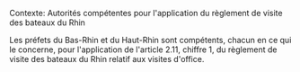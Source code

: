 Contexte: Autorités compétentes pour l'application  du règlement de visite des bateaux du Rhin

Les préfets du Bas-Rhin et du Haut-Rhin sont compétents, chacun en ce qui le concerne, pour l'application de l'article 2.11, chiffre 1, du règlement de visite des bateaux du Rhin relatif aux visites d'office.
